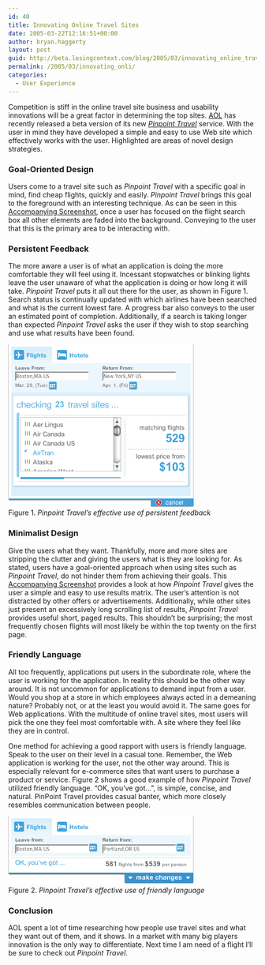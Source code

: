 ```yaml
---
id: 40
title: Innovating Online Travel Sites
date: 2005-03-22T12:16:51+00:00
author: bryan.haggerty
layout: post
guid: http://beta.losingcontext.com/blog/2005/03/innovating_online_travel_sites.php
permalink: /2005/03/innovating_onli/
categories:
  - User Experience
---
```

Competition is stiff in the online travel site business and usability innovations will be a great factor in determining the top sites. [AOL](http://www.aol.com) has recently released a beta version of its new [_Pinpoint Travel_](http://www.pinpointtravel.com) service. With the user in mind they have developed a simple and easy to use Web site which effectively works with the user. Highlighted are areas of novel design strategies.

### Goal-Oriented Design

Users come to a travel site such as _Pinpoint Travel_ with a specific goal in mind, find cheap flights, quickly and easily. _Pinpoint Travel_ brings this goal to the foreground with an interesting technique. As can be seen in this [Accompanying Screenshot](/blog/wp-content/uploads/legacy/pinpoint-goals.php), once a user has focused on the flight search box all other elements are faded into the background. Conveying to the user that this is the primary area to be interacting with.

### Persistent Feedback

The more aware a user is of what an application is doing the more comfortable they will feel using it. Incessant stopwatches or blinking lights leave the user unaware of what the application is doing or how long it will take. _Pinpoint Travel_ puts it all out there for the user, as shown in Figure 1. Search status is continually updated with which airlines have been searched and what is the current lowest fare. A progress bar also conveys to the user an estimated point of completion. Additionally, if a search is taking longer than expected _Pinpoint Travel_ asks the user if they wish to stop searching and use what results have been found.

<p class="figure-centered">
  <img src="/blog/wp-content/uploads/legacy/pinpoint-feedback.gif" alt="Screenshot displaying application feedback" height="330" width="376" /><br /> Figure 1. <em>Pinpoint Travel&#8217;s effective use of persistent feedback</em>
</p>

### Minimalist Design

Give the users what they want. Thankfully, more and more sites are stripping the clutter and giving the users what is they are looking for. As stated, users have a goal-oriented approach when using sites such as _Pinpoint Travel_, do not hinder them from achieving their goals. This [Accompanying Screenshot](/blog/wp-content/uploads/legacy/pinpoint-layout.php) provides a look at how _Pinpoint Travel_ gives the user a simple and easy to use results matrix. The user&#8217;s attention is not distracted by other offers or advertisements. Additionally, while other sites just present an excessively long scrolling list of results, _Pinpoint Travel_ provides useful short, paged results. This shouldn&#8217;t be surprising; the most frequently chosen flights will most likely be within the top twenty on the first page.

### Friendly Language

All too frequently, applications put users in the subordinate role, where the user is working for the application. In reality this should be the other way around. It is not uncommon for applications to demand input from a user. Would you shop at a store in which employees always acted in a demeaning nature? Probably not, or at the least you would avoid it. The same goes for Web applications. With the multitude of online travel sites, most users will pick the one they feel most comfortable with. A site where they feel like they are in control.

One method for achieving a good rapport with users is friendly language. Speak to the user on their level in a casual tone. Remember, the Web application is working for the user, not the other way around. This is especially relevant for e-commerce sites that want users to purchase a product or service. Figure 2 shows a good example of how _Pinpoint Travel_ utilized friendly language. &#8220;OK, you&#8217;ve got&#8230;&#8221;, is simple, concise, and natural. PinPoint Travel provides casual banter, which more closely resembles communication between people.

<p class="figure-centered">
  <img src="/blog/wp-content/uploads/legacy/pinpoint-language.gif" alt="Screenshot showing application's use of language" height="139" width="376" /><br /> Figure 2. <em>Pinpoint Travel&#8217;s effective use of friendly language</em>
</p>

### Conclusion

AOL spent a lot of time researching how people use travel sites and what they want out of them, and it shows. In a market with many big players innovation is the only way to differentiate. Next time I am need of a flight I&#8217;ll be sure to check out _Pinpoint Travel_.